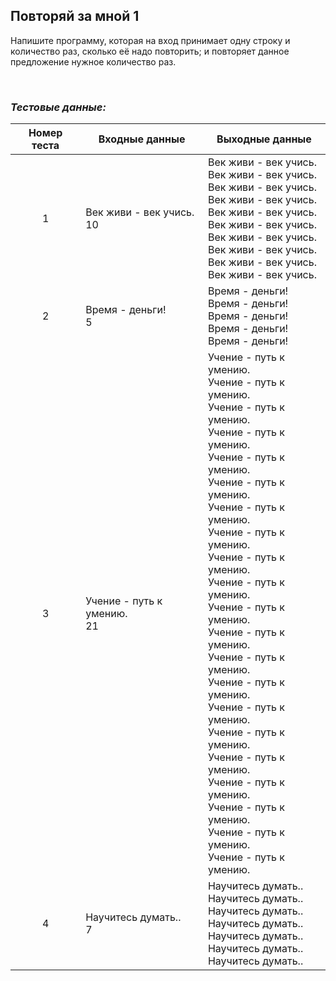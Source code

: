 ## Повторяй за мной 1

Напишите программу, которая на вход принимает одну строку и количество раз, сколько её надо повторить;
и повторяет данное предложение нужное количество раз.

<br>

### *Тестовые данные:*

| Номер теста | Входные данные                | Выходные данные                                                                                                                                                                                                                                                                                                                                                                                                                                                                                                                                                                     |
|:-----------:|-------------------------------|-------------------------------------------------------------------------------------------------------------------------------------------------------------------------------------------------------------------------------------------------------------------------------------------------------------------------------------------------------------------------------------------------------------------------------------------------------------------------------------------------------------------------------------------------------------------------------------|
|      1      | Век живи - век учись.<br>10   | Век живи - век учись.<br>Век живи - век учись.<br>Век живи - век учись.<br>Век живи - век учись.<br>Век живи - век учись.<br>Век живи - век учись.<br>Век живи - век учись.<br>Век живи - век учись.<br>Век живи - век учись.<br>Век живи - век учись.                                                                                                                                                                                                                                                                                                                              |
|      2      | Время - деньги!<br>5          | Время - деньги!<br>Время - деньги!<br>Время - деньги!<br>Время - деньги!<br>Время - деньги!                                                                                                                                                                                                                                                                                                                                                                                                                                                                                         |
|      3      | Учение - путь к умению.<br>21 | Учение - путь к умению.<br>Учение - путь к умению.<br>Учение - путь к умению.<br>Учение - путь к умению.<br>Учение - путь к умению.<br>Учение - путь к умению.<br>Учение - путь к умению.<br>Учение - путь к умению.<br>Учение - путь к умению.<br>Учение - путь к умению.<br>Учение - путь к умению.<br>Учение - путь к умению.<br>Учение - путь к умению.<br>Учение - путь к умению.<br>Учение - путь к умению.<br>Учение - путь к умению.<br>Учение - путь к умению.<br>Учение - путь к умению.<br>Учение - путь к умению.<br>Учение - путь к умению.<br>Учение - путь к умению. |
|      4      | Научитесь думать..<br>7       | Научитесь думать..<br>Научитесь думать..<br>Научитесь думать..<br>Научитесь думать..<br>Научитесь думать..<br>Научитесь думать..<br>Научитесь думать..                                                                                                                                                                                                                                                                                                                                                                                                                              |